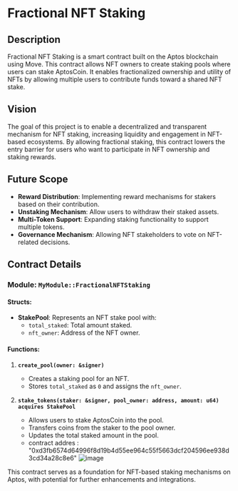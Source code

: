 # Fractional NFT Staking

## Description
Fractional NFT Staking is a smart contract built on the Aptos blockchain using Move. This contract allows NFT owners to create staking pools where users can stake AptosCoin. It enables fractionalized ownership and utility of NFTs by allowing multiple users to contribute funds toward a shared NFT stake.

## Vision
The goal of this project is to enable a decentralized and transparent mechanism for NFT staking, increasing liquidity and engagement in NFT-based ecosystems. By allowing fractional staking, this contract lowers the entry barrier for users who want to participate in NFT ownership and staking rewards.

## Future Scope
- **Reward Distribution**: Implementing reward mechanisms for stakers based on their contribution.
- **Unstaking Mechanism**: Allow users to withdraw their staked assets.
- **Multi-Token Support**: Expanding staking functionality to support multiple tokens.
- **Governance Mechanism**: Allowing NFT stakeholders to vote on NFT-related decisions.

## Contract Details
### Module: `MyModule::FractionalNFTStaking`

#### Structs:
- **StakePool**: Represents an NFT stake pool with:
  - `total_staked`: Total amount staked.
  - `nft_owner`: Address of the NFT owner.

#### Functions:
1. **`create_pool(owner: &signer)`**
   - Creates a staking pool for an NFT.
   - Stores `total_staked` as `0` and assigns the `nft_owner`.

2. **`stake_tokens(staker: &signer, pool_owner: address, amount: u64) acquires StakePool`**
   - Allows users to stake AptosCoin into the pool.
   - Transfers coins from the staker to the pool owner.
   - Updates the total staked amount in the pool.
   - contract addres : "0xd3fb6574d64996f8d19b4d55ee964c55f5663dcf204596ee938d3cd34a28c8e6"
![image](https://github.com/user-attachments/assets/8f0f89e7-01a7-4395-8dfa-01c2bfd17cb9)

This contract serves as a foundation for NFT-based staking mechanisms on Aptos, with potential for further enhancements and integrations.

